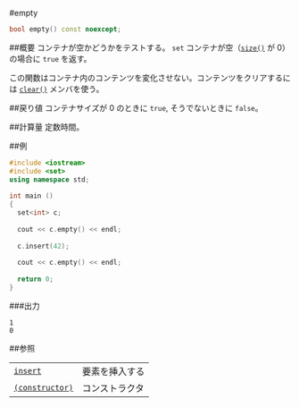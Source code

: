 #empty
```cpp
bool empty() const noexcept;
```

##概要
コンテナが空かどうかをテストする。 
`set` コンテナが空（[`size()`](./size.md) が 0）の場合に `true` を返す。 

この関数はコンテナ内のコンテンツを変化させない。コンテンツをクリアするには [`clear()`](./clear.md) メンバを使う。


##戻り値
コンテナサイズが 0 のときに `true`, そうでないときに `false`。


##計算量
定数時間。


##例
```cpp
#include <iostream>
#include <set>
using namespace std;
 
int main ()
{
  set<int> c;
 
  cout << c.empty() << endl;
  
  c.insert(42);
  
  cout << c.empty() << endl;
  
  return 0;
}
```

###出力
```
1
0
```

##参照

| | |
|---------------------------------------------------------------------------------------|-----------------------|
| [`insert`](./insert.md) | 要素を挿入する |
| [`(constructor)`](./set.md) | コンストラクタ |


